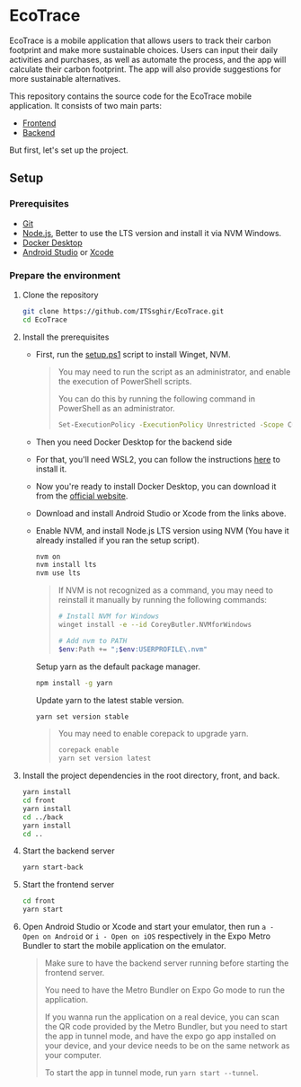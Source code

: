 # EcoTrace

EcoTrace is a mobile application that allows users to track their carbon footprint and make more sustainable choices. Users can input their daily activities and purchases, as well as automate the process, and the app will calculate their carbon footprint. The app will also provide suggestions for more sustainable alternatives.

This repository contains the source code for the EcoTrace mobile application.
It consists of two main parts:

- [Frontend](./front/)
- [Backend](./back/)

But first, let's set up the project.

## Setup

### Prerequisites

- [Git](https://git-scm.com/downloads)
- [Node.js](https://nodejs.org/en/download/), Better to use the LTS version and install it via NVM Windows.
- [Docker Desktop](https://www.docker.com/products/docker-desktop)
- [Android Studio](https://developer.android.com/studio) or [Xcode](https://developer.apple.com/xcode/)

### Prepare the environment

1. Clone the repository

    ```bash
    git clone https://github.com/ITSsghir/EcoTrace.git
    cd EcoTrace
    ```

2. Install the prerequisites

    - First, run the [setup.ps1](./setup.ps1) script to install Winget, NVM.

        > You may need to run the script as an administrator, and enable the execution of PowerShell scripts.
        >
        > You can do this by running the following command in PowerShell as an administrator.
        >
        > ```bash
        > Set-ExecutionPolicy -ExecutionPolicy Unrestricted -Scope CurrentUser
        > ```

    - Then you need Docker Desktop for the backend side
    - For that, you'll need WSL2, you can follow the instructions [here](https://docs.microsoft.com/en-us/windows/wsl/install) to install it.
    - Now you're ready to install Docker Desktop, you can download it from the [official website](https://www.docker.com/products/docker-desktop).

    - Download and install Android Studio or Xcode from the links above.

    - Enable NVM, and install Node.js LTS version using NVM (You have it already installed if you ran the setup script).

        ```bash
        nvm on
        nvm install lts
        nvm use lts
        ```

        > If NVM is not recognized as a command, you may need to reinstall it manually by running the following commands:
        >
        > ```bash
        > # Install NVM for Windows
        > winget install -e --id CoreyButler.NVMforWindows
        >
        > # Add nvm to PATH
        > $env:Path += ";$env:USERPROFILE\.nvm"
        > ```

        Setup yarn as the default package manager.

        ```bash
        npm install -g yarn
        ```

        Update yarn to the latest stable version.

        ```bash
        yarn set version stable
        ```

        > You may need to enable corepack to upgrade yarn.
        >
        > ```bash
        > corepack enable
        > yarn set version latest
        > ```

3. Install the project dependencies in the root directory, front, and back.

    ```bash
    yarn install
    cd front
    yarn install
    cd ../back
    yarn install
    cd ..
    ```

4. Start the backend server

    ```bash
    yarn start-back
    ```

5. Start the frontend server

    ```bash
    cd front
    yarn start
    ```

6. Open Android Studio or Xcode and start your emulator, then run `a - Open on Android` or `i - Open on iOS` respectively in the Expo Metro Bundler to start the mobile application on the emulator.

    > Make sure to have the backend server running before starting the frontend server.
    >
    > You need to have the Metro Bundler on Expo Go mode to run the application.
    >
    > If you wanna run the application on a real device, you can scan the QR code provided by the Metro Bundler, but you need to start the app in tunnel mode, and have the expo go app installed on your device, and your device needs to be on the same network as your computer.
    >
    > To start the app in tunnel mode, run `yarn start --tunnel`.
